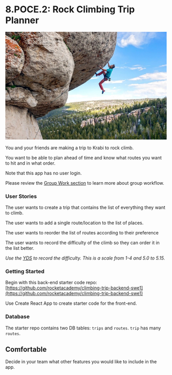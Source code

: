 # 8.POCE.2: Rock Climbing Trip Planner

![](../../.gitbook/assets/279616_31645_l2.jpg)

You and your friends are making a trip to Krabi to rock climb.

You want to be able to plan ahead of time and know what routes you want to hit and in what order.

Note that this app has no user login.

Please review the [Group Work section](../../course-logistics/group-work.md) to learn more about group workflow.

### User Stories

The user wants to create a trip that contains the list of everything they want to climb.

The user wants to add a single route/location to the list of places.

The user wants to reorder the list of routes according to their preference

The user wants to record the difficulty of the climb so they can order it in the list better.

_Use the_ [_YDS_](https://en.wikipedia.org/wiki/Yosemite_Decimal_System) _to record the difficulty. This is a scale from 1-4 and 5.0 to 5.15._

### Getting Started

Begin with this back-end starter code repo: [https://github.com/rocketacademy/climbing-trip-backend-swe1](https://github.com/rocketacademy/climbing-trip-backend-swe1)

Use Create React App to create starter code for the front-end.

### Database

The starter repo contains two DB tables: `trips` and `routes`. `trip` has many `routes`.

## Comfortable

Decide in your team what other features you would like to include in the app.

